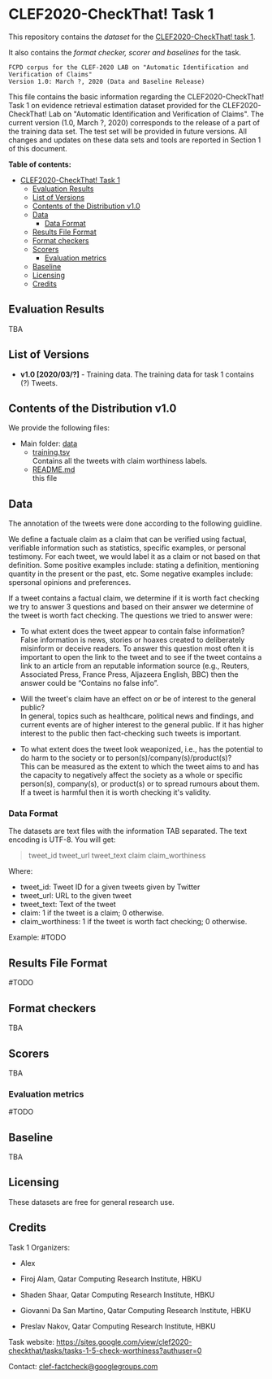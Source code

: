 # CLEF2020-CheckThat! Task 1

This repository contains the _dataset_ for the [CLEF2020-CheckThat! task 1](https://sites.google.com/view/clef2020-checkthat/tasks/tasks-1-5-check-worthiness?authuser=0).

It also contains the _format checker, scorer and baselines_ for the task.

````
FCPD corpus for the CLEF-2020 LAB on "Automatic Identification and Verification of Claims"
Version 1.0: March ?, 2020 (Data and Baseline Release)
````

This file contains the basic information regarding the CLEF2020-CheckThat! Task 1
on evidence retrieval estimation dataset provided for the CLEF2020-CheckThat! Lab
on "Automatic Identification and Verification of Claims".
The current version (1.0, March ?, 2020) corresponds to the release of a
part of the training data set.
The test set will be provided in future versions.
All changes and updates on these data sets and tools are reported in Section 1 of this document.

__Table of contents:__

- [CLEF2020-CheckThat! Task 1](#clef2020-checkthat-task-1)
  - [Evaluation Results](#evaluation-results)
  - [List of Versions](#list-of-versions)
  - [Contents of the Distribution v1.0](#contents-of-the-distribution-v10)
  - [Data](#data)
    - [Data Format](#data-format)
  - [Results File Format](#results-file-format)
  - [Format checkers](#format-checkers)
  - [Scorers](#scorers)
    - [Evaluation metrics](#evaluation-metrics)
  - [Baseline](#baseline)
  - [Licensing](#licensing)
  - [Credits](#credits)

## Evaluation Results

TBA

## List of Versions

* __v1.0 [2020/03/?]__ - Training data. The training data for task 1 contains (?) Tweets.

## Contents of the Distribution v1.0

We provide the following files:

* Main folder: [data](data)
  * [training.tsv](data/training.tsv) <br/>
  Contains all the tweets with claim worthiness labels.
  * [README.md](README.md) <br/>
    this file


## Data

The annotation of the tweets were done according to the following guidline. 

We define a factuale claim as a claim that can be verified using factual, verifiable information such as statistics, specific examples, or personal testimony. For each tweet, we would label it as a claim or not based on that definition.
Some positive examples include: stating a definition, mentioning quantity in the present or the past, etc.
Some negative examples include: spersonal opinions and preferences.

If a tweet contains a factual claim, we determine if it is worth fact checking we try to answer 3 questions and based on their answer we determine of the tweet is worth fact checking. The questions we tried to answer were:

* To what extent does the tweet appear to contain false information? <br/>
False information is news, stories or hoaxes created to deliberately misinform or deceive readers. To answer this question most often it is important to open the link to the tweet and to see if the tweet contains a link to an article from an reputable information source (e.g., Reuters, Associated Press, France Press, Aljazeera English, BBC) then the answer could be “Contains no false info”.

* Will the tweet's claim have an effect on or be of interest to the general public? <br/>
In general, topics such as healthcare, political news and findings, and current events are of higher interest to the general public. If it has higher interest to the public then fact-checking such tweets is important.

* To what extent does the tweet look weaponized, i.e., has the potential to do harm to the society or to person(s)/company(s)/product(s)? <br/>
This can be measured as the extent to which the tweet aims to and has the capacity to negatively affect the society as a whole or specific person(s), company(s), or product(s) or to spread rumours about them. If a tweet is harmful then it is worth checking it's validity.


### Data Format

The datasets are text files with the information TAB separated. The text encoding is UTF-8. You will get:

> tweet_id <TAB> tweet_url <TAB> tweet_text <TAB> claim <TAB> claim_worthiness

Where: <br>
* tweet_id: Tweet ID for a given tweets given by Twitter <br/>
* tweet_url: URL to the given tweet <br/>
* tweet_text: Text of the tweet <br/>
* claim: 1 if the tweet is a claim; 0 otherwise. <br/>
* claim_worthiness: 1 if the tweet is worth fact checking; 0 otherwise. <br/>

Example:
#TODO

## Results File Format

#TODO

## Format checkers

TBA

## Scorers

TBA

### Evaluation metrics

#TODO

## Baseline

TBA

## Licensing

  These datasets are free for general research use.

## Credits

Task 1 Organizers:

* Alex <br/>

* Firoj Alam, Qatar Computing Research Institute, HBKU <br/>

* Shaden Shaar, Qatar Computing Research Institute, HBKU <br/>

* Giovanni Da San Martino, Qatar Computing Research Institute, HBKU <br/>

* Preslav Nakov, Qatar Computing Research Institute, HBKU <br/>

Task website: https://sites.google.com/view/clef2020-checkthat/tasks/tasks-1-5-check-worthiness?authuser=0

Contact:   clef-factcheck@googlegroups.com

